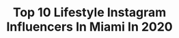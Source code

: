 ---
title: Top 10 Lifestyle Instagram Influencers In Miami In 2020
description: >-
  Find top lifestyle Instagram influencers in Miami in 2020. Most popular hashtags: #lifestylemiami #lifestyle #love #happy.
platform: Instagram
profiles:
  - username: "jfpazphoto"
    fullname: >-
      Miami PhotographerJuan F Paz 📸
    location: "United States"
    followers: 20114
    engagement: 231
    commentsToLikes: 0.251712
    id: ck5cf0wn6m3sa0i11zeu3elco
    verified: false
    hashtags: "#miamifashionweek, #filmakers, #professionalheadshots, #igmodel"
  - username: "gogetta80"
    fullname: >-
      Omar Thompson - South Beach
    location: "United States"
    followers: 32153
    engagement: 125
    commentsToLikes: 0.099834
    id: ck15u9sb0m4ge0i199t018dle
    verified: false
    hashtags: "#wraith, #yachtsofinstagram, #manhattan, #stayhome"
  - username: "simply.jash"
    fullname: >-
      J A S H
    location: "United States"
    followers: 5889
    engagement: 800
    commentsToLikes: 0.713166
    id: ck5zvm85g4hyr0i14e61xqpa4
    verified: false
    hashtags: "#brunchoutfit, #springlook, #blackoutfit, #hairtreatments"
  - username: "rivera_fotografi"
    fullname: >-
      Jonathan Rivera
    location: "United States"
    followers: 17160
    engagement: 773
    commentsToLikes: 0.055870
    id: ck0tzno31r1wt0i19hly8003d
    verified: false
    hashtags: "#pier, #tamron, #nycliving, #jetty"
  - username: "theeishh"
    fullname: >-
      
    location: "United States"
    followers: 3838
    engagement: 1467
    commentsToLikes: 0.028332
    id: ck8t1uid7x2vp0j780iltfm0g
    verified: false
    hashtags: "#glutes, #roguefitness, #orlandofit, #traveling"
  - username: "kristinasanta"
    fullname: >-
      Kristina Santa
    location: "United States"
    followers: 17949
    engagement: 590
    commentsToLikes: 0.109033
    id: ck9wgec38t1sv0j78y09ayq5t
    verified: false
    hashtags: "#trump, #sunshine, #tigerking, #weather"
  - username: "mr.eats305"
    fullname: >-
      George Arango | MIAMI FOOD🍴
    location: "United States"
    followers: 74355
    engagement: 143
    commentsToLikes: 0.186851
    id: ck0txc4agiopo0i19oofqzvbr
    verified: false
    hashtags: "#macchialina, #elbagel, #hillstoneathome, #foodiechats"
  - username: "chrissy.koulouris"
    fullname: >-
      Chrissy K | Travel & Lifestyle
    location: "United States"
    followers: 4969
    engagement: 1210
    commentsToLikes: 0.155749
    id: ck9h9uduf9zz20j7888ifsqj9
    verified: false
    hashtags: "#travelinstagram, #travelsdames, #ambtravelbug, #travelwithme"
  - username: "jonnymarden"
    fullname: >-
      Jonny
    location: "United States"
    followers: 6444
    engagement: 1240
    commentsToLikes: 0.053842
    id: ck5zonjatqx870i1432qx8wcv
    verified: false
    hashtags: "#indianftr1200, #arttherapy, #workingdogs, #howdoyoutrain"
  - username: "ana_atland"
    fullname: >-
      ANA ATLAND
    location: "United States"
    followers: 32999
    engagement: 345
    commentsToLikes: 0.038773
    id: ck135ghkz1aqd0i19itbya0be
    verified: false
    hashtags: "#manifesting, #privatejetdaily, #lifestyle, #miamibeach"
---